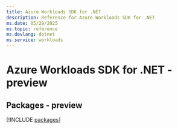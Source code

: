 ```yaml
---
title: Azure Workloads SDK for .NET
description: Reference for Azure Workloads SDK for .NET
ms.date: 05/29/2025
ms.topic: reference
ms.devlang: dotnet
ms.service: workloads
---
```

# Azure Workloads SDK for .NET - preview
## Packages - preview
[!INCLUDE [packages](workloads-index.md)]